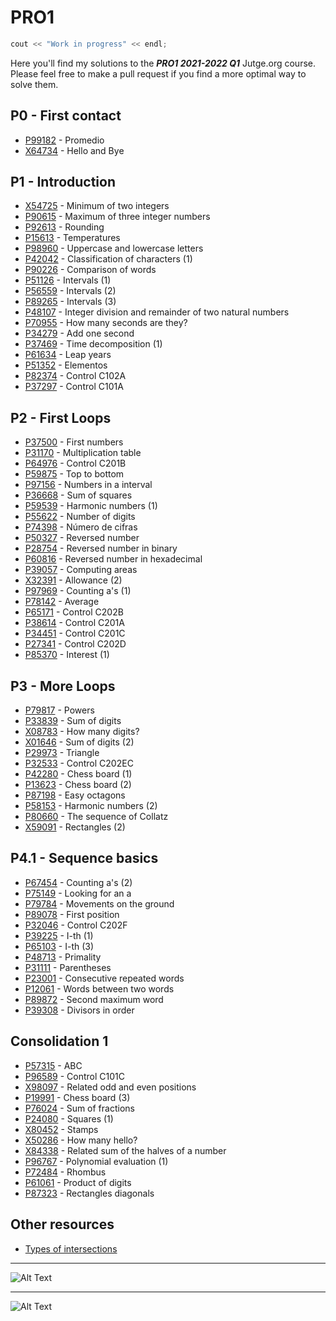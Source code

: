 # PRO1

```c++
cout << "Work in progress" << endl;
```
Here you'll find my solutions to the **_PRO1 2021-2022 Q1_** Jutge.org course. Please feel free to make a pull request if you find a more optimal way to solve them.
## P0 - First contact
- [P99182](https://github.com/arnxxau/PRO1/blob/master/P0%20-%20First%20contact/P99182.cpp) - Promedio
- [X64734](https://github.com/arnxxau/PRO1/blob/master/P0%20-%20First%20contact/X64734.cpp) - Hello and Bye

## P1 - Introduction
- [X54725](https://github.com/arnxxau/PRO1/blob/master/P1%20-%20Introduction/X54725.cpp) - Minimum of two integers
- [P90615](https://github.com/arnxxau/PRO1/blob/master/P1%20-%20Introduction/P90615.cpp) - Maximum of three integer numbers
- [P92613](https://github.com/arnxxau/PRO1/blob/master/P1%20-%20Introduction/P92613.cpp) - Rounding
- [P15613](https://github.com/arnxxau/PRO1/blob/master/P1%20-%20Introduction/P15613v2.cpp) - Temperatures
- [P98960](https://github.com/arnxxau/PRO1/blob/master/P1%20-%20Introduction/P98960.cpp) -  Uppercase and lowercase letters
- [P42042](https://github.com/arnxxau/PRO1/blob/master/P1%20-%20Introduction/P42042v2.cpp) -  Classification of characters (1)
- [P90226](https://github.com/arnxxau/PRO1/blob/master/P1%20-%20Introduction/P90226.cpp) - Comparison of words
- [P51126](https://github.com/arnxxau/PRO1/blob/master/P1%20-%20Introduction/P51126v2.cpp) -  Intervals (1)
- [P56559](https://github.com/arnxxau/PRO1/blob/master/P1%20-%20Introduction/P56559.cpp) -  Intervals (2)
- [P89265](https://github.com/arnxxau/PRO1/blob/master/P1%20-%20Introduction/P89265.cpp) -  Intervals (3)
- [P48107](https://github.com/arnxxau/PRO1/blob/master/P1%20-%20Introduction/P48107.cpp) -  Integer division and remainder of two natural numbers
- [P70955](https://github.com/arnxxau/PRO1/blob/master/P1%20-%20Introduction/P70955.cpp) -  How many seconds are they?
- [P34279](https://github.com/arnxxau/PRO1/blob/master/P1%20-%20Introduction/P34279v2.cpp) -  Add one second
- [P37469](https://github.com/arnxxau/PRO1/blob/master/P1%20-%20Introduction/P37469.cpp) -  Time decomposition (1)
- [P61634](https://github.com/arnxxau/PRO1/blob/master/P1%20-%20Introduction/P61634.cpp) -  Leap years
- [P51352](https://github.com/arnxxau/PRO1/blob/master/P1%20-%20Introduction/P51352.cpp) -  Elementos
- [P82374](https://github.com/arnxxau/PRO1/blob/master/P1%20-%20Introduction/P82374.cpp) - Control C102A
- [P37297](https://github.com/arnxxau/PRO1/blob/master/P1%20-%20Introduction/P37297v2.cpp) -  Control C101A

## P2 - First Loops
- [P37500](https://github.com/arnxxau/PRO1/blob/master/P2%20-%20First%20Loops/P37500.cpp) - First numbers
- [P31170](https://github.com/arnxxau/PRO1/blob/master/P2%20-%20First%20Loops/P31170.cpp) - Multiplication table
- [P64976](https://github.com/arnxxau/PRO1/blob/master/P2%20-%20First%20Loops/P64976.cpp) - Control C201B
- [P59875](https://github.com/arnxxau/PRO1/blob/master/P2%20-%20First%20Loops/P59875.cpp) - Top to bottom
- [P97156](https://github.com/arnxxau/PRO1/blob/master/P2%20-%20First%20Loops/P97156.cpp) - Numbers in a interval
- [P36668](https://github.com/arnxxau/PRO1/blob/master/P2%20-%20First%20Loops/P36668.cpp) - Sum of squares
- [P59539](https://github.com/arnxxau/PRO1/blob/master/P2%20-%20First%20Loops/P59539.cpp) - Harmonic numbers (1)
- [P55622](https://github.com/arnxxau/PRO1/blob/master/P2%20-%20First%20Loops/P55622.cpp) - Number of digits
- [P74398](https://github.com/arnxxau/PRO1/blob/master/P2%20-%20First%20Loops/P74398.cpp) - Número de cifras
- [P50327](https://github.com/arnxxau/PRO1/blob/master/P2%20-%20First%20Loops/P50327.cpp) - Reversed number
- [P28754](https://github.com/arnxxau/PRO1/blob/master/P2%20-%20First%20Loops/P28754.cpp) - Reversed number in binary
- [P60816](https://github.com/arnxxau/PRO1/blob/master/P2%20-%20First%20Loops/P60816.cpp) - Reversed number in hexadecimal
- [P39057](https://github.com/arnxxau/PRO1/blob/master/P2%20-%20First%20Loops/P39057.cpp) - Computing areas
- [X32391](https://github.com/arnxxau/PRO1/blob/master/P2%20-%20First%20Loops/X32391.cpp) - Allowance (2)
- [P97969](https://github.com/arnxxau/PRO1/blob/master/P2%20-%20First%20Loops/P97969.cpp) - Counting a's (1)
- [P78142](https://github.com/arnxxau/PRO1/blob/master/P2%20-%20First%20Loops/P78142.cpp) - Average
- [P65171](https://github.com/arnxxau/PRO1/blob/master/P2%20-%20First%20Loops/P65171.cpp) - Control C202B
- [P38614](https://github.com/arnxxau/PRO1/blob/master/P2%20-%20First%20Loops/P38614.cpp) - Control C201A
- [P34451](https://github.com/arnxxau/PRO1/blob/master/P2%20-%20First%20Loops/P34451.cpp) - Control C201C
- [P27341](https://github.com/arnxxau/PRO1/blob/master/P2%20-%20First%20Loops/P27341.cpp) - Control C202D
- [P85370](https://github.com/arnxxau/PRO1/blob/master/P2%20-%20First%20Loops/P85370.cpp) - Interest (1)

## P3 - More Loops
- [P79817](https://github.com/arnxxau/PRO1/blob/master/P3%20-%20More%20Loops/P79817.cpp) - Powers  
- [P33839](https://github.com/arnxxau/PRO1/blob/master/P3%20-%20More%20Loops/P33839.cpp) - Sum of digits  
- [X08783](https://github.com/arnxxau/PRO1/blob/master/P3%20-%20More%20Loops/X08783.cpp) - How many digits?  
- [X01646](https://github.com/arnxxau/PRO1/blob/master/P3%20-%20More%20Loops/X01646.cpp) - Sum of digits (2)  
- [P29973](https://github.com/arnxxau/PRO1/blob/master/P3%20-%20More%20Loops/P29973.cpp) - Triangle  
- [P32533](https://github.com/arnxxau/PRO1/blob/master/P3%20-%20More%20Loops/P32533.cpp) - Control C202EC  
- [P42280](https://github.com/arnxxau/PRO1/blob/master/P3%20-%20More%20Loops/P42280.cpp) - Chess board (1)  
- [P13623](https://github.com/arnxxau/PRO1/blob/master/P3%20-%20More%20Loops/P13623.cpp) - Chess board (2)  
- [P87198](https://github.com/arnxxau/PRO1/blob/master/P3%20-%20More%20Loops/P87198v2.cpp) - Easy octagons  
- [P58153](https://github.com/arnxxau/PRO1/blob/master/P3%20-%20More%20Loops/P58153.cpp) - Harmonic numbers (2)  
- [P80660](https://github.com/arnxxau/PRO1/blob/master/P3%20-%20More%20Loops/P80660.cpp) - The sequence of Collatz  
- [X59091](https://github.com/arnxxau/PRO1/blob/master/P3%20-%20More%20Loops/X59091.cpp) - Rectangles (2)  

## P4.1 - Sequence basics
- [P67454](https://github.com/arnxxau/PRO1/blob/master/P4.1%20-%20Sequence%20basics/P67454.cpp) - Counting a's (2)  
- [P75149](https://github.com/arnxxau/PRO1/blob/master/P4.1%20-%20Sequence%20basics/P75149.cpp) - Looking for an a  
- [P79784](https://github.com/arnxxau/PRO1/blob/master/P4.1%20-%20Sequence%20basics/P79784.cpp) - Movements on the ground  
- [P89078](https://github.com/arnxxau/PRO1/blob/master/P4.1%20-%20Sequence%20basics/P89078.cpp) - First position  
- [P32046](https://github.com/arnxxau/PRO1/blob/master/P4.1%20-%20Sequence%20basics/P32046.cpp) - Control C202F  
- [P39225](https://github.com/arnxxau/PRO1/blob/master/P4.1%20-%20Sequence%20basics/P39225.cpp) - I-th (1)  
- [P65103](https://github.com/arnxxau/PRO1/blob/master/P4.1%20-%20Sequence%20basics/P65103.cpp) - I-th (3)  
- [P48713](https://github.com/arnxxau/PRO1/blob/master/P4.1%20-%20Sequence%20basics/P48713.cpp) - Primality  
- [P31111](https://github.com/arnxxau/PRO1/blob/master/P4.1%20-%20Sequence%20basics/P31111.cpp) - Parentheses  
- [P23001](https://github.com/arnxxau/PRO1/blob/master/P4.1%20-%20Sequence%20basics/P23001.cpp) - Consecutive repeated words  
- [P12061](https://github.com/arnxxau/PRO1/blob/master/P4.1%20-%20Sequence%20basics/P12061.cpp) - Words between two words  
- [P89872](https://github.com/arnxxau/PRO1/blob/master/P4.1%20-%20Sequence%20basics/P89872.cpp) - Second maximum word  
- [P39308](https://github.com/arnxxau/PRO1/blob/master/P4.1%20-%20Sequence%20basics/P39308.cpp) - Divisors in order  

## Consolidation 1
- [P57315](https://github.com/arnxxau/PRO1/blob/master/Consolidation%201/P57315.cpp) - ABC 
- [P96589](https://github.com/arnxxau/PRO1/blob/master/Consolidation%201/P96589.cpp) - Control C101C  
- [X98097](https://github.com/arnxxau/PRO1/blob/master/Consolidation%201/X98097.cpp) - Related odd and even positions
- [P19991](https://github.com/arnxxau/PRO1/blob/master/Consolidation%201/P19991.cpp) - Chess board (3)
- [P76024](https://github.com/arnxxau/PRO1/blob/master/Consolidation%201/P76024.cpp) - Sum of fractions
- [P24080](https://github.com/arnxxau/PRO1/blob/master/Consolidation%201/P24080.cpp) - Squares (1)
- [X80452](https://github.com/arnxxau/PRO1/blob/master/Consolidation%201/X80452v3.cpp) - Stamps
- [X50286](https://github.com/arnxxau/PRO1/blob/master/Consolidation%201/X50286.cpp) - How many hello?
- [X84338](https://github.com/arnxxau/PRO1/blob/master/Consolidation%201/X84338.cpp) - Related sum of the halves of a number
- [P96767](https://github.com/arnxxau/PRO1/blob/master/Consolidation%201/P96767.cpp) - Polynomial evaluation (1)
- [P72484](https://github.com/arnxxau/PRO1/blob/master/Consolidation%201/P72484.cpp) - Rhombus
- [P61061](https://github.com/arnxxau/PRO1/blob/master/Consolidation%201/P61061.cpp) - Product of digits
- [P87323](https://github.com/arnxxau/PRO1/blob/master/Consolidation%201/P87323.cpp) - Rectangles diagonals
## Other resources
- [Types of intersections](https://github.com/arnxxau/PRO1/blob/master/P1%20-%20Introduction/types_of_intersections.pdf)
---

![Alt Text](https://64.media.tumblr.com/b7e9111da88f6bb75ac5e57d7b07e080/tumblr_pbidbwbqcR1s5wiico1_500.gifv) 

---

![Alt Text](https://statics.vrutal.com/m/6292/62929894b5e708d98c440ddc57403c4b.gif)